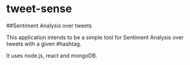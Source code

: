# tweet-sense

##Sentiment Analysis over tweets 

This application intends to be a simple tool for Sentiment Analysis over tweets with a given #hashtag.

It uses node.js, react and mongoDB.
